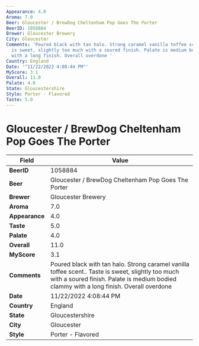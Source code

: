 ```yaml
---
Appearance: 4.0
Aroma: 7.0
Beer: Gloucester / BrewDog Cheltenham Pop Goes The Porter
BeerID: 1058884
Brewer: Gloucester Brewery
City: Gloucester
Comments: 'Poured black with tan halo. Strong caramel vanilla toffee scent.. Taste
  is sweet, slightly too much with a soured finish. Palate is medium bodied clammy
  with a long finish. Overall overdone '
Country: England
Date: '"11/22/2022 4:08:44 PM"'
MyScore: 3.1
Overall: 11.0
Palate: 4.0
State: Gloucestershire
Style: Porter - Flavored
Taste: 5.0
---
```


# Gloucester / BrewDog Cheltenham Pop Goes The Porter

| Field         | Value |
|---------------|-------|
| **BeerID** | 1058884 |
| **Beer** | Gloucester / BrewDog Cheltenham Pop Goes The Porter |
| **Brewer** | Gloucester Brewery |
| **Aroma** | 7.0 |
| **Appearance** | 4.0 |
| **Taste** | 5.0 |
| **Palate** | 4.0 |
| **Overall** | 11.0 |
| **MyScore** | 3.1 |
| **Comments** | Poured black with tan halo. Strong caramel vanilla toffee scent.. Taste is sweet, slightly too much with a soured finish. Palate is medium bodied clammy with a long finish. Overall overdone  |
| **Date** | 11/22/2022 4:08:44 PM |
| **Country** | England |
| **State** | Gloucestershire |
| **City** | Gloucester |
| **Style** | Porter - Flavored |

